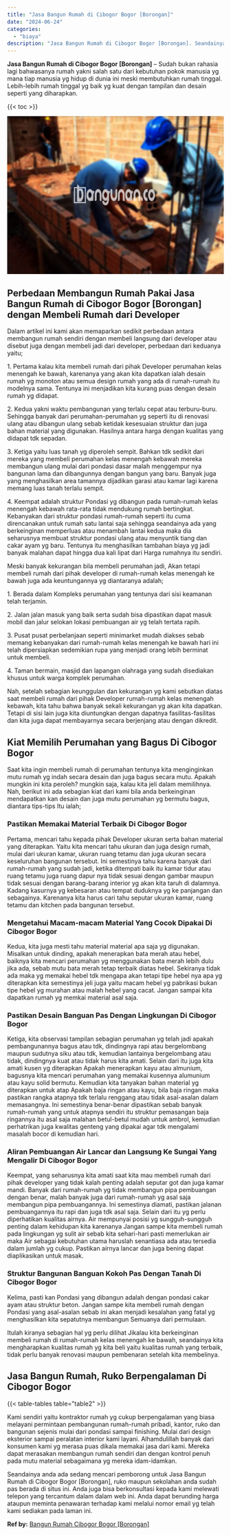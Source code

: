 ```yaml
---
title: "Jasa Bangun Rumah di Cibogor Bogor [Borongan]"
date: "2024-06-24"
categories: 
  - "biaya"
description: "Jasa Bangun Rumah di Cibogor Bogor [Borongan]. Seandainya anda ada sedang mencari pemborong untuk Jasa Bangun Rumah di Cibogor Bogor [Borongan], ruko maupu..."
---
```


**Jasa Bangun Rumah di Cibogor Bogor \[Borongan\]** – Sudah bukan rahasia lagi bahwasanya rumah yakni salah satu dari kebutuhan pokok manusia yg mana tiap manusia yg hidup di dunia ini meski membutuhkan rumah tinggal. Lebih-lebih rumah tinggal yg baik yg kuat dengan tampilan dan desain seperti yang diharapkan.

{{< toc >}}

![Jasa Bangun Rumah di Cibogor Bogor [Borongan]](/images/borong-bangunan-39.png)

## Perbedaan Membangun Rumah Pakai Jasa Bangun Rumah di Cibogor Bogor \[Borongan\] dengan Membeli Rumah dari Developer

Dalam artikel ini kami akan memaparkan sedikit perbedaan antara membangun rumah sendiri dengan membeli langsung dari developer atau disebut juga dengan membeli jadi dari developer, perbedaan dari keduanya yaitu;

1\. Pertama kalau kita membeli rumah dari pihak Developer perumahan kelas menengah ke bawah, karenanya yang akan kita dapatkan ialah desain rumah yg monoton atau semua design rumah yang ada di rumah-rumah itu modelnya sama. Tentunya ini menjadikan kita kurang puas dengan desain rumah yg didapat.

2\. Kedua yakni waktu pembangunan yang terlalu cepat atau terburu-buru. Sehingga banyak dari perumahan-perumahan yg seperti itu di renovasi ulang atau dibangun ulang sebab ketidak kesesuaian struktur dan juga bahan material yang digunakan. Hasilnya antara harga dengan kualitas yang didapat tdk sepadan.

3\. Ketiga yaitu luas tanah yg diperoleh sempit. Bahkan tdk sedikit dari mereka yang membeli perumahan kelas menengah kebawah mereka membangun ulang mulai dari pondasi dasar malah menggempur nya bangunan lama dan dibangunnya dengan bangun yang baru. Banyak juga yang menghasilkan area tamannya dijadikan garasi atau kamar lagi karena memang luas tanah terlalu sempit.

4\. Keempat adalah struktur Pondasi yg dibangun pada rumah-rumah kelas menengah kebawah rata-rata tidak mendukung rumah bertingkat. Kebanyakan dari struktur pondasi rumah-rumah seperti itu cuma direncanakan untuk rumah satu lantai saja sehingga seandainya ada yang berkeinginan memperluas atau menambah lantai kedua maka dia seharusnya membuat struktur pondasi ulang atau menyuntik tiang dan cakar ayam yg baru. Tentunya itu menghasilkan tambahan biaya yg jadi banyak malahan dapat hingga dua kali lipat dari Harga rumahnya itu sendiri.

Meski banyak kekurangan bila membeli perumahan jadi, Akan tetapi membeli rumah dari pihak developer di rumah-rumah kelas menengah ke bawah juga ada keuntungannya yg diantaranya adalah;

1\. Berada dalam Kompleks perumahan yang tentunya dari sisi keamanan telah terjamin.

2\. Jalan jalan masuk yang baik serta sudah bisa dipastikan dapat masuk mobil dan jalur selokan lokasi pembuangan air yg telah tertata rapih.

3\. Pusat pusat perbelanjaan seperti minimarket mudah diakses sebab memang kebanyakan dari rumah-rumah kelas menengah ke bawah hari ini telah dipersiapkan sedemikian rupa yang menjadi orang lebih berminat untuk membeli.

4\. Taman bermain, masjid dan lapangan olahraga yang sudah disediakan khusus untuk warga komplek perumahan.

Nah, setelah sebagian keunggulan dan kekurangan yg kami sebutkan diatas saat membeli rumah dari pihak Developer rumah-rumah kelas menengah kebawah, kita tahu bahwa banyak sekali kekurangan yg akan kita dapatkan. Tetapi di sisi lain juga kita diuntungkan dengan dapatnya fasilitas-fasilitas dan kita juga dapat membayarnya secara berjenjang atau dengan dikredit.

## Kiat Memilih Perumahan yang Bagus Di Cibogor Bogor

Saat kita ingin membeli rumah di perumahan tentunya kita menginginkan mutu rumah yg indah secara desain dan juga bagus secara mutu. Apakah mungkin ini kita peroleh? mungkin saja, kalau kita jeli dalam memilihnya. Nah, berikut ini ada sebagian kiat dari kami bila anda berkeinginan mendapatkan kan desain dan juga mutu perumahan yg bermutu bagus, diantara tips-tips Itu ialah;

### Pastikan Memakai Material Terbaik Di Cibogor Bogor

Pertama, mencari tahu kepada pihak Developer ukuran serta bahan material yang diterapkan. Yaitu kita mencari tahu ukuran dan juga design rumah, mulai dari ukuran kamar, ukuran ruang tetamu dan juga ukuran secara keseluruhan bangunan tersebut. Ini semestinya tahu karena banyak dari rumah-rumah yang sudah jadi, ketika ditempati baik itu kamar tidur atau ruang tetamu juga ruang dapur nya tidak sesuai dengan gambar maupun tidak sesuai dengan barang-barang interior yg akan kita taruh di dalamnya. Kadang kasurnya yg kebesaran atau tempat duduknya yg ke panjangan dan sebagainya. Karenanya kita harus cari tahu seputar ukuran kamar, ruang tetamu dan kitchen pada bangunan tersebut.

### Mengetahui Macam-macam Material Yang Cocok Dipakai Di Cibogor Bogor

Kedua, kita juga mesti tahu material material apa saja yg digunakan. Misalkan untuk dinding, apakah menerapkan bata merah atau hebel, baiknya kita mencari perumahan yg menggunakan bata merah lebih dulu jika ada, sebab mutu bata merah tetap terbaik diatas hebel. Sekiranya tidak ada maka yg memakai hebel tdk mengapa akan tetapi tipe hebel nya apa yg diterapkan kita semestinya jeli juga yaitu macam hebel yg pabrikasi bukan tipe hebel yg murahan atau malah hebel yang cacat. Jangan sampai kita dapatkan rumah yg memkai material asal saja.

### Pastikan Desain Banguan Pas Dengan Lingkungan Di Cibogor Bogor

Ketiga, kita observasi tampilan sebagian perumahan yg telah jadi apakah pembangunannya bagus atau tdk, dindingnya rapi atau bergelombang maupun sudutnya siku atau tdk, kemudian lantainya bergelombang atau tidak, dindingnya kuat atau tidak harus kita amati. Selain dari itu juga kita amati kusen yg diterapkan Apakah menerapkan kayu atau almunium, bagusnya kita mencari perumahan yang memakai kusennya alumunium atau kayu solid bermutu. Kemudian kita tanyakan bahan material yg diterapkan untuk atap Apakah baja ringan atau kayu, bila baja ringan maka pastikan rangka atapnya tdk terlalu renggang atau tidak asal-asalan dalam memasangnya. Ini semestinya benar-benar dipastikan sebab banyak rumah-rumah yang untuk atapnya sendiri itu struktur pemasangan baja ringannya itu asal saja malahan betul-betul mudah untuk ambrol, kemudian perhatrikan juga kwalitas genteng yang dipakai agar tdk mengalami masalah bocor di kemudian hari.

### Aliran Pembuangan Air Lancar dan Langsung Ke Sungai Yang Mengalir Di Cibogor Bogor

Keempat, yang seharusnya kita amati saat kita mau membeli rumah dari pihak developer yang tidak kalah penting adalah seputar got dan juga kamar mandi. Banyak dari rumah-rumah yg tidak membangun pipa pembuangan dengan benar, malah banyak juga dari rumah-rumah yg asal saja membangun pipa pembuangannya. Ini semestinya diamati, pastikan jalanan pembuangannya itu rapi dan juga tdk asal saja. Selain dari itu yg perlu diperhatikan kualitas airnya. Air mempunyai posisi yg sungguh-sungguh penting dalam kehidupan kita karenanya Jangan sampe kita membeli rumah pada lingkungan yg sulit air sebab kita sehari-hari pasti memerlukan air maka Air sebagai kebutuhan utama haruslah senantiasa ada atau tersedia dalam jumlah yg cukup. Pastikan airnya lancar dan juga bening dapat diaplikasikan untuk masak.

### Struktur Bangunan Banguan Kokoh Pas Dengan Tanah Di Cibogor Bogor

Kelima, pasti kan Pondasi yang dibangun adalah dengan pondasi cakar ayam atau struktur beton. Jangan sampe kita membeli rumah dengan Pondasi yang asal-asalan sebab ini akan menjadi kesalahan yang fatal yg menghasilkan kita sepatutnya membangun Semuanya dari permulaan.

Itulah kiranya sebagian hal yg perlu dilihat Jikalau kita berkeinginan membeli rumah di rumah-rumah kelas menengah ke bawah, seandainya kita mengharapkan kualitas rumah yg kita beli yaitu kualitas rumah yang terbaik, tidak perlu banyak renovasi maupun pembenaran setelah kita membelinya.

## Jasa Bangun Rumah, Ruko Berpengalaman Di Cibogor Bogor

{{< table-tables table="table2" >}}

Kami sendiri yaitu kontraktor rumah yg cukup berpengalaman yang biasa melayani permintaan pembangunan rumah-rumah pribadi, kantor, ruko dan bangunan sejenis mulai dari pondasi sampai finishing. Mulai dari design eksterior sampai peralatan interior kami layani. Alhamdulillah banyak dari konsumen kami yg merasa puas dikala memakai jasa dari kami. Mereka dapat merasakan membangun rumah sendiri dan dengan kontrol penuh pada mutu material sebagaimana yg mereka idam-idamkan.

Seandainya anda ada sedang mencari pemborong untuk Jasa Bangun Rumah di Cibogor Bogor \[Borongan\], ruko maupun sekolahan anda sudah pas berada di situs ini. Anda juga bisa berkonsultasi kepada kami melewati telepon yang tercantum dalam dalam web ini. Anda dapat berunding harga ataupun meminta penawaran terhadap kami melalui nomor email yg telah kami sediakan pada laman ini.

**Ref by:** [Bangun Rumah Cibogor Bogor [Borongan]](https://id.wikipedia.org/wiki/Bangun)
